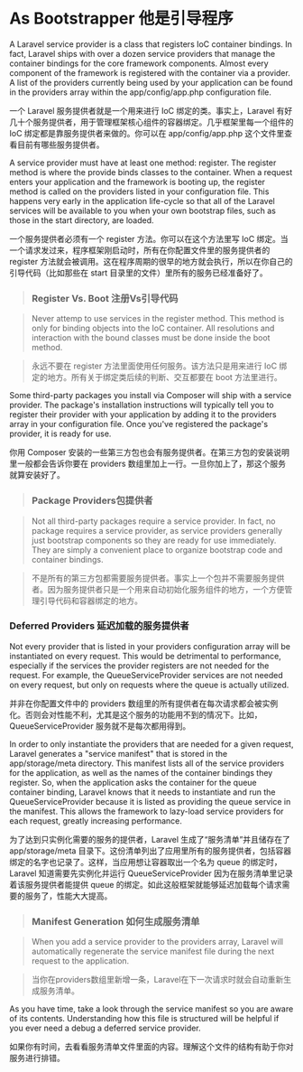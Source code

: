 
# As Bootstrapper 他是引导程序

A Laravel service provider is a class that registers IoC container bindings. In fact, Laravel ships with over a dozen service providers that manage the container bindings for the core framework components. Almost every component of the framework is registered with the container via a provider. A list of the providers currently being used by your application can be found in the providers array within the app/config/app.php configuration file.

一个 Laravel 服务提供者就是一个用来进行 IoC 绑定的类。事实上，Laravel 有好几十个服务提供者，用于管理框架核心组件的容器绑定。几乎框架里每一个组件的 IoC 绑定都是靠服务提供者来做的。你可以在 app/config/app.php 这个文件里查看目前有哪些服务提供者。

A service provider must have at least one method: register. The register method is where the provide binds classes to the container. When a request enters your application and the framework is booting up, the register method is called on the providers listed in your configuration file. This happens very early in the application life-cycle so that all of the Laravel services will be available to you when your own bootstrap files, such as those in the start directory, are loaded.

一个服务提供者必须有一个 register 方法。你可以在这个方法里写 IoC 绑定。当一个请求发过来，程序框架刚启动时，所有在你配置文件里的服务提供者的 register 方法就会被调用。这在程序周期的很早的地方就会执行，所以在你自己的引导代码（比如那些在 start 目录里的文件）里所有的服务已经准备好了。

> ### Register Vs. Boot 注册Vs引导代码

> Never attemp to use services in the register method. This method is only for binding objects into the IoC container. All resolutions and interaction with the bound classes must be done inside the boot method.

> 永远不要在 register 方法里面使用任何服务。该方法只是用来进行 IoC 绑定的地方。所有关于绑定类后续的判断、交互都要在 boot 方法里进行。

Some third-party packages you install via Composer will ship with a service provider. The package's installation instructions will typically tell you to register their provider with your application by adding it to the providers array in your configuration file. Once you've registered the package's provider, it is ready for use.

你用 Composer 安装的一些第三方包也会有服务提供者。在第三方包的安装说明里一般都会告诉你要在 providers 数组里加上一行。一旦你加上了，那这个服务就算安装好了。

> ### Package Providers包提供者

> Not all third-party packages require a service provider. In fact, no package requires a service provider, as service providers generally just bootstrap components so they are ready for use immediately. They are simply a convenient place to organize bootstrap code and container bindings.

> 不是所有的第三方包都需要服务提供者。事实上一个包并不需要服务提供者。因为服务提供者只是一个用来自动初始化服务组件的地方，一个方便管理引导代码和容器绑定的地方。

### Deferred Providers 延迟加载的服务提供者

Not every provider that is listed in your providers configuration array will be instantiated on every request. This would be detrimental to performance, especially if the services the provider registers are not needed for the request. For example, the QueueServiceProvider services are not needed on every request, but only on requests where the queue is actually utilized.

并非在你配置文件中的 providers 数组里的所有提供者在每次请求都会被实例化。否则会对性能不利，尤其是这个服务的功能用不到的情况下。比如，QueueServiceProvider 服务就不是每次都用得到。

In order to only instantiate the providers that are needed for a given request, Laravel generates a "service manifest" that is stored in the app/storage/meta directory. This manifest lists all of the service providers for the application, as well as the names of the container bindings they register. So, when the application asks the container for the queue container binding, Laravel knows that it needs to instantiate and run the QueueServiceProvider because it is listed as providing the queue service in the manifest. This allows the framework to lazy-load service providers for each request, greatly increasing performance.

为了达到只实例化需要的服务的提供者，Laravel 生成了“服务清单”并且储存在了 app/storage/meta 目录下。这份清单列出了应用里所有的服务提供者，包括容器绑定的名字也记录了。这样，当应用想让容器取出一个名为 queue 的绑定时，Laravel 知道需要先实例化并运行 QueueServiceProvider 因为在服务清单里记录着该服务提供者能提供 queue 的绑定。如此这般框架就能够延迟加载每个请求需要的服务了，性能大大提高。

> ### Manifest Generation 如何生成服务清单

> When you add a service provider to the providers array, Laravel will automatically regenerate the service manifest file during the next request to the application.

> 当你在providers数组里新增一条，Laravel在下一次请求时就会自动重新生成服务清单。

As you have time, take a look through the service manifest so you are aware of its contents. Understanding how this file is structured will be helpful if you ever need a debug a deferred service provider.

如果你有时间，去看看服务清单文件里面的内容。理解这个文件的结构有助于你对服务进行排错。
